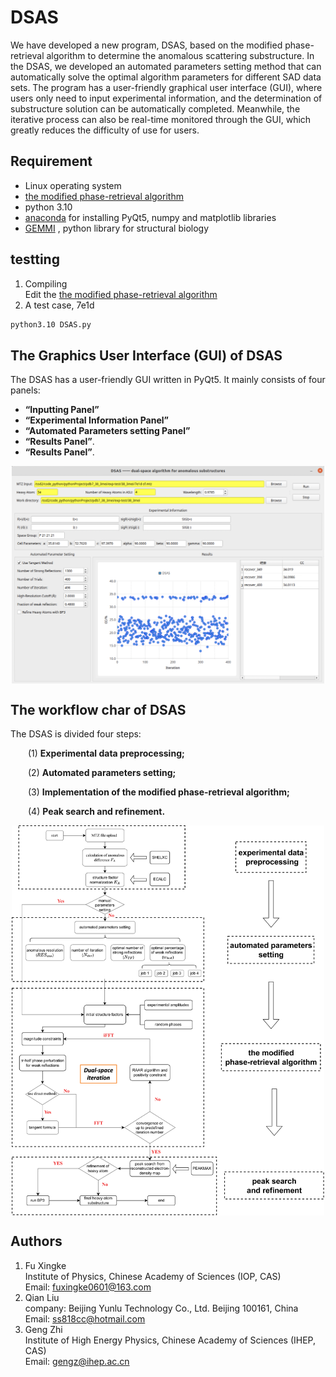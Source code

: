 # DSAS
  We have developed a new program, DSAS, based on the modified phase-retrieval algorithm to determine the anomalous scattering substructure. In the DSAS, we developed an automated parameters setting method that can automatically solve the optimal algorithm parameters for different SAD data sets. The program has a user-friendly graphical user interface (GUI), where users only need to input experimental information, and the determination of substructure solution can be automatically completed. Meanwhile, the iterative process can also be real-time monitored through the GUI, which greatly reduces the difficulty of use for users. 


## Requirement
- Linux operating system
- [the modified phase-retrieval algorithm](https://github.com/fuxingke0601/the-modified-phase-retrieval-algorithm)
- python 3.10
- [anaconda](https://www.anaconda.com/download/) for installing PyQt5, numpy and matplotlib libraries
- [GEMMI](https://gemmi.readthedocs.io/en/latest/index.html#) , python library for structural biology

## testting
1. Compiling  
Edit the [the modified phase-retrieval algorithm](https://github.com/fuxingke0601/the-modified-phase-retrieval-algorithm)
2. A test case, 7e1d
 
```bash
python3.10 DSAS.py
```

## The Graphics User Interface (GUI) of DSAS
The DSAS has a user-friendly GUI written in PyQt5. It mainly consists of four panels:   
- **“Inputting Panel”**
- **“Experimental Information Panel”**
- **“Automated Parameters setting Panel”**
- **“Results Panel”**.
- **“Results Panel”**.


<p align="center">
<img align="middle" src="fig/GUI.png" width="500" alt="trg"/>
</p>

## The workflow char of DSAS
The DSAS is divided four steps:   
   
&ensp;&ensp;&ensp;&ensp;(1) **Experimental data preprocessing;**   
   
&ensp;&ensp;&ensp;&ensp;(2) **Automated parameters setting;**   
   
&ensp;&ensp;&ensp;&ensp;(3) **Implementation of the modified phase-retrieval algorithm;**   
   
&ensp;&ensp;&ensp;&ensp;(4) **Peak search and refinement.**   

<p align="center">
<img align="middle" src="fig/workflow_low.png" width="500" alt="trg"/>
</p>

## Authors
1. Fu Xingke  
Institute of  Physics, Chinese Academy of Sciences (IOP, CAS)   
Email: fuxingke0601@163.com
2. Qian Liu   
company: Beijing Yunlu Technology Co., Ltd. Beijing 100161, China   
Email: ss818cc@hotmail.com   
3. Geng Zhi   
Institute of High Energy Physics, Chinese Academy of Sciences (IHEP, CAS)   
Email: gengz@ihep.ac.cn   

